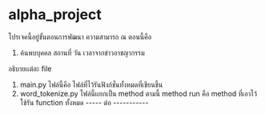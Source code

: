 # alpha_project
โปรเจคนี้อยู่ขั้นตอนการพัฒนา ความสามารถ ณ ตอนนี้คือ

1. ค้นพบบุคคล สถานที่ วัน เวลาจากข่าวอาชญากรรม 

อธิบายเเต่ละ file 
1. main.py 
  ไฟล์นี้คือ ไฟล์ที่ไว้รันฟังก์ชั่นทั้งหมดที่เขียนขึ้น 
2. word_tokenize.py
  ไฟล์นี้เเยกเป็น method ตามนี้ 
  method run 
  คือ method ที่เอาไว้ใช้รัน function ทั้งหมด 
  ----- ต่อ -----------
